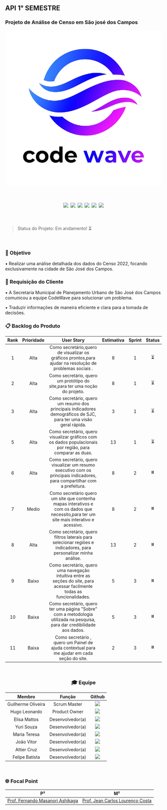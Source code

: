 ## API 1° SEMESTRE

### Projeto de Análise de Censo em São josé dos Campos


<p align="center">
  <img src="CodeWaveLogo-removebg-preview.png" alt="Logo da equipe"
     width="500"/>
   </p>


  <h1 align="center">
 <a href="https://docs.python.org/3/"><img src = "https://img.shields.io/badge/python-3670A0?style=for-the-badge&logo=python&logoColor=ffdd54"/></a>
 <a href="https://www.w3schools.com/tags/tag_doctype.asp"><img src = "https://img.shields.io/badge/html5-%23E34F26.svg?style=for-the-badge&logo=html5&logoColor=white"/></a>
 <a href="https://www.w3schools.com/css/"><img src = "https://img.shields.io/badge/css3-%231572B6.svg?style=for-the-badge&logo=css3&logoColor=white"/></a>
 <a href="https://flask.palletsprojects.com/en/2.2.x/"><img src = "https://img.shields.io/badge/flask-%23000.svg?style=for-the-badge&logo=flask&logoColor=white"/></a>
 <a href="https://www.mysql.com/"><img src = "https://img.shields.io/badge/MySQL-%234479A1?style=for-the-badge"/></a>
 <a href="https://pandas.pydata.org/"><img src = "https://img.shields.io/badge/pandas-%23150458?style=for-the-badge&logo=pandas"/></a>
</h1>

<br>

> Status do Projeto: Em andamento! :hourglass_flowing_sand:

</br>

### :dart: Objetivo 

  :black_small_square: Realizar uma análise detalhada dos dados do Censo 2022, focando exclusivamente na cidade de São José dos Campos.

  
###  :medal_sports: Requisição do Cliente 

  :black_small_square: A Secretaria Municipal de Planejamento Urbano de São José dos Campos comunicou a equipe CodeWave para solucionar um problema.

  :black_small_square: Traduzir informações de maneira eficiente e clara para a tomada de decisões.

### 📋 Backlog do Produto

|      Rank      |    Prioridade   |                    User Story                           |    Estimativa   |  Sprint  | Status |
| :------------: | :-------------: | :-----------------------------------------------------: | :--------------:|  :-----: | :-----:|
|  1  | Alta  | Como secretário,quero de visualizar os gráficos prontos,para ajudar na resolução de problemas sociais .  | 8 | 1 |  ⏳ |
|  2  | Alta | Como secretário, quero um protótipo do site,para ter uma noção do projeto.  | 8 | 1 |  ⏳
|  3  | Alta  | Como secretário, quero  um resumo dos principais indicadores demográficos de SJC, para ter uma visão geral rápida.    | 3 | 1 |  ⏳         | 4 | Alta | Como secretário, quero um site funcional e bonito para apresentação.  | 3 | 1 |  ⏳
| 5 | Alta  |  Como secretário, quero visualizar gráficos com os dados populacionais por região, para comparar as duas.  | 13 | 1 |  ⏳
| 6 | Alta  |  Como secretário, quero visualizar um resumo executivo com os principais indicadores, para compartilhar com a prefeitura. | 8 | 2 |  ⏸️
| 7  | Medio  |Como secretário quero um site que contenha mapas interativos e com os dados que necessito,para ter um site mais interativo e acessivo. | 8 | 2 |  ⏸️
| 8 | Alta  | Como secretário, quero filtros laterais para selecionar regiões e indicadores, para personalizar minha análise.  | 13 | 2 |  ⏸️
| 9  | Baixo | Como secretário, quero uma navegação intuitiva entre as seções do site, para acessar facilmente todas as funcionalidades.    | 5 | 3 |  ⏸️
| 10 | Baixa  | Como secretário, quero ter uma página "Sobre" com a metodologia utilizada na pesquisa, para dar credibilidade aos dados.  | 5 | 3 |  ⏸️
| 11 | Baixa  | Como secretário , quero um Painel de ajuda contextual para me ajudar em cada seção do site.  | 2 | 3 |  ⏸️












<br>

<div align="center">  
  
### :mortar_board: Equipe


|      Membro      |    Função     |                            Github                            | 
| :--------------: | :-----------: | :----------------------------------------------------------: | 
|  Guilherme Oliveira  | Scrum Master  | <a href="https://github.com/guilhermeoliveirad"><img src="https://img.shields.io/badge/GitHub-100000?style=for-the-badge&logo=github&logoColor=white"></a> |
|  Hugo Leonardo  | Product Owner | <a href="https://github.com/HUGO0895"><img src="https://img.shields.io/badge/GitHub-100000?style=for-the-badge&logo=github&logoColor=white"></a> |
|  Elisa Mattos  | Desenvolvedor(a)  | <a href="https://github.com/eishymattos-cpu"><img src="https://img.shields.io/badge/GitHub-100000?style=for-the-badge&logo=github&logoColor=white"></a> |                                                              |
| Yuri Souza | Desenvolvedor(a) | <a href="https://github.com/YuridevOH"><img src="https://img.shields.io/badge/GitHub-100000?style=for-the-badge&logo=github&logoColor=white"></a> |
| Maria Teresa | Desenvolvedor(a)  | <a href="https://github.com/marryftx"><img src="https://img.shields.io/badge/GitHub-100000?style=for-the-badge&logo=github&logoColor=white"></a> |
| João Vitor | Desenvolvedor(a)  | <a href="https://github.com/KhovetS2"><img src="https://img.shields.io/badge/GitHub-100000?style=for-the-badge&logo=github&logoColor=white"></a> |
| Altier Cruz  | Desenvolvedor(a)  | <a href="https://github.com/T13rz"><img src="https://img.shields.io/badge/GitHub-100000?style=for-the-badge&logo=github&logoColor=white"></a> |
| Felipe Batista | Desenvolvedor(a)  | <a href="https://github.com/felipesgb"><img src="https://img.shields.io/badge/GitHub-100000?style=for-the-badge&logo=github&logoColor=white"></a> |

</div>
<br>

### :globe_with_meridians: Focal Point



| P²              | M²       |
| :-------------------: | :-----------: |
| <a href='https://buscatextual.cnpq.br/buscatextual/visualizacv.do'>Prof. Fernando Masanori Ashikaga</a> | <a href='http://lattes.cnpq.br/4723982029081265'>Prof.  Jean Carlos Lourenço Costa</a> |














  


